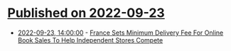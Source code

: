 # [Published on 2022-09-23](index.md)

* [2022-09-23, 14:00:00](https://news.slashdot.org/story/22/09/23/1336204/france-sets-minimum-delivery-fee-for-online-book-sales-to-help-independent-stores-compete?utm_source=rss1.0mainlinkanon&utm_medium=feed) - [France Sets Minimum Delivery Fee For Online Book Sales To Help Independent Stores Compete](https://news.slashdot.org/story/22/09/23/1336204/france-sets-minimum-delivery-fee-for-online-book-sales-to-help-independent-stores-compete?utm_source=rss1.0mainlinkanon&utm_medium=feed)
